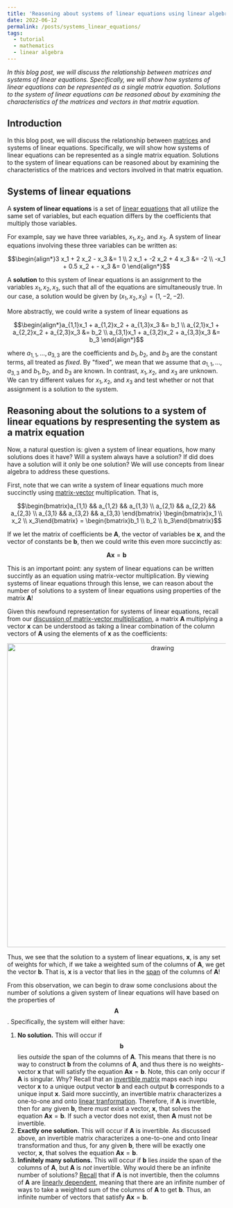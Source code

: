 ```yaml
---
title: 'Reasoning about systems of linear equations using linear algebra'
date: 2022-06-12
permalink: /posts/systems_linear_equations/
tags:
  - tutorial
  - mathematics
  - linear algebra
---
```


_In this blog post, we will discuss the relationship between matrices and systems of linear equations. Specifically, we will show how systems of linear equations can be represented as a single matrix equation. Solutions to the system of linear equations can be reasoned about by examining the characteristics of the matrices and vectors in that matrix equation._

Introduction
------------

In this blog post, we will discuss the relationship between [matrices](https://mbernste.github.io/posts/matrices/) and systems of linear equations. Specifically, we will show how systems of linear equations can be represented as a single matrix equation. Solutions to the system of linear equations can be reasoned about by examining the characteristics of the matrices and vectors involved in that matrix equation.

Systems of linear equations
---------------------------

A **system of linear equations** is a set of [linear equations](https://en.wikipedia.org/wiki/Linear_equation) that all utilize the same set of variables, but each equation differs by the coefficients that multiply those variables. 

For example, say we have three variables, $x_1, x_2$, and $x_3$. A system of linear equations involving these three variables can be written as:

$$\begin{align*}3 x_1 + 2 x_2 - x_3 &= 1 \\ 2 x_1 + -2 x_2 + 4 x_3 &= -2 \\ -x_1 + 0.5 x_2 + - x_3 &= 0 \end{align*}$$

A **solution** to this system of linear equations is an assignment to the variables $x_1, x_2, x_3$, such that all of the equations are simultaneously true. In our case, a solution would be given by $(x_1, x_2, x_3) = (1, -2, -2)$.

More abstractly, we could write a system of linear equations as 

$$\begin{align*}a_{1,1}x_1 + a_{1,2}x_2 + a_{1,3}x_3 &= b_1 \\ a_{2,1}x_1 + a_{2,2}x_2 + a_{2,3}x_3 &= b_2 \\ a_{3,1}x_1 + a_{3,2}x_2 + a_{3,3}x_3 &= b_3 \end{align*}$$

where $a_{1,1}, \dots, a_{3,3}$ are the coefficients and $b_1, b_2,$ and $b_3$ are the constant terms, all treated as _fixed_. By "fixed", we mean that we assume that $a_{1,1}, \dots, a_{3,3}$ and $b_1, b_2,$ and $b_3$ are known. In contrast, $x_1, x_2,$ and $x_3$ are unknown. We can try different values for $x_1, x_2,$ and $x_3$ and test whether or not that assignment is a solution to the system. 

Reasoning about the solutions to a system of linear equations by respresenting the system as a matrix equation
--------------------------------------------------------------------------------------------------------------

Now, a natural question is: given a system of linear equations, how many solutions does it have? Will a system always have a solution? If did does have a solution will it only be one solution? We will use concepts from linear algebra to address these questions.

First, note that we can write a system of linear equations much more succinctly using [matrix-vector](https://mbernste.github.io/posts/matrix_vector_mult/) multiplication. That is,

$$\begin{bmatrix}a_{1,1} && a_{1,2} && a_{1,3} \\ a_{2,1} && a_{2,2} && a_{2,3} \\ a_{3,1} && a_{3,2} && a_{3,3} \end{bmatrix}  \begin{bmatrix}x_1 \\ x_2 \\ x_3\end{bmatrix} = \begin{bmatrix}b_1 \\ b_2 \\ b_3\end{bmatrix}$$

If we let the matrix of coefficients be $\boldsymbol{A}$, the vector of variables be $\boldsymbol{x}$, and the vector of constants be $\boldsymbol{b}$, then we could write this even more succinctly as:

$$\boldsymbol{Ax} = \boldsymbol{b}$$

This is an important point: any system of linear equations can be written succintly as an equation using matrix-vector multiplication. By viewing systems of linear equations through this lense, we can reason about the number of solutions to a system of linear equations using properties of the matrix $\boldsymbol{A}$!

Given this newfound representation for systems of linear equations, recall from our [discussion of matrix-vector multiplication](https://mbernste.github.io/posts/matrix_vector_mult/), a matrix $\boldsymbol{A}$ multiplying a vector $\boldsymbol{x}$ can be understood as taking a linear combination of the column vectors of $\boldsymbol{A}$ using the elements of $\boldsymbol{x}$ as the coefficients:

<center><img src="https://raw.githubusercontent.com/mbernste/mbernste.github.io/master/images/matrix_vec_mult_as_lin_comb.png" alt="drawing" width="700"/></center>

Thus, we see that the solution to a system of linear equations, $\boldsymbol{x}$, is any set of weights for which, if we take a weighted sum of the columns of $\boldsymbol{A}$, we get the vector $\boldsymbol{b}$. That is, $\boldsymbol{x}$ is a vector that lies in the [span](https://mbernste.github.io/posts/linear_independence/) of the columns of $\boldsymbol{A}$!

From this observation, we can begin to draw some conclusions about the number of solutions a given system of linear equations will have based on the properties of $$\boldsymbol{A}$$. Specifically, the system will either have:

1. **No solution.** This will occur if $$\boldsymbol{b}$$ lies _outside_ the span of the columns of $\boldsymbol{A}$. This means that there is no way to construct $\boldsymbol{b}$ from the columns of $\boldsymbol{A}$, and thus there is no weights-vector $\boldsymbol{x}$ that will satisfy the equation $\boldsymbol{Ax} = \boldsymbol{b}$. Note, this can only occur if $\boldsymbol{A}$ is singular. Why? Recall that an [invertible matrix](https://mbernste.github.io/posts/inverse_matrices/) maps each inpu vector $\boldsymbol{x}$ to a unique output vector $\boldsymbol{b}$ and each output $\boldsymbol{b}$ corresponds to a unique input $\boldsymbol{x}$. Said more succintly, an invertible matrix characterizes a one-to-one and onto [linear tranformation](https://mbernste.github.io/posts/matrices_linear_transformations/). Therefore, if $\boldsymbol{A}$ is invertible, then for any given $\boldsymbol{b}$, there _must_ exist a vector, $\boldsymbol{x}$, that solves the equation $\boldsymbol{Ax} = \boldsymbol{b}$. If such a vector does not exist, then $\boldsymbol{A}$ must not be invertible.
4. **Exactly one solution.** This will occur if $\boldsymbol{A}$ is invertible. As discussed above, an invertible matrix characterizes a one-to-one and onto linear transformation and thus, for any given $\boldsymbol{b}$, there will be exactly one vector, $\boldsymbol{x}$, that solves the equation $\boldsymbol{Ax} = \boldsymbol{b}$. 
5. **Infinitely many solutions.** This will occur if $\boldsymbol{b}$ lies _inside_ the span of the columns of $\boldsymbol{A}$, but $\boldsymbol{A}$ is _not_ invertible. Why would there be an infinite number of solutions? [Recall](https://mbernste.github.io/posts/inverse_matrices/) that if $\boldsymbol{A}$ is not invertible, then the columns of $\boldsymbol{A}$ are [linearly dependent](https://mbernste.github.io/posts/linear_independence/), meaning that there are an infinite number of ways to take a weighted sum of the columns of $\boldsymbol{A}$ to get $\boldsymbol{b}$. Thus, an infinite number of vectors that satisfy $\boldsymbol{Ax} = \boldsymbol{b}$.


